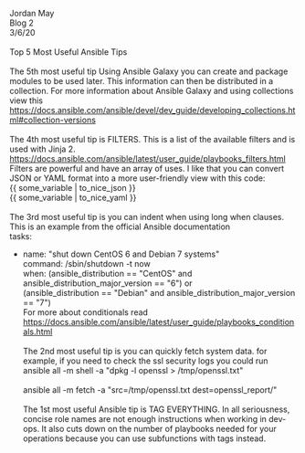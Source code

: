 Jordan May<br>
Blog 2<br>
3/6/20<br><br>
Top 5 Most Useful Ansible Tips<br><br>
The 5th most useful tip Using Ansible Galaxy you can create and package modules to be used later. This information can then be distributed in a collection. For more information about Ansible Galaxy and using collections view this https://docs.ansible.com/ansible/devel/dev_guide/developing_collections.html#collection-versions<br><br>
The 4th most useful tip is FILTERS. This is a list of the available filters and is used with Jinja 2.<br>
https://docs.ansible.com/ansible/latest/user_guide/playbooks_filters.html<br>
Filters are powerful and have an array of uses. I like that you can convert JSON or YAML format into a more user-friendly view with this code:<br>
{{ some_variable | to_nice_json }}<br>
{{ some_variable | to_nice_yaml }}<br><br>
The 3rd most useful tip is you can indent when using long when clauses. This is an example from the official Ansible documentation<br>
tasks:
  - name: "shut down CentOS 6 and Debian 7 systems"<br>
    command: /sbin/shutdown -t now<br>
    when: (ansible_distribution == "CentOS" and ansible_distribution_major_version == "6") or<br>
          (ansible_distribution == "Debian" and ansible_distribution_major_version == "7")<br>
For more about conditionals read https://docs.ansible.com/ansible/latest/user_guide/playbooks_conditionals.html<br><br>
The 2nd most useful tip is you can quickly fetch system data. for example, if you need to check the ssl security logs you could run<br>
ansible all -m shell -a "dpkg -l openssl > /tmp/openssl.txt"<br><br>
ansible all -m fetch -a "src=/tmp/openssl.txt dest=openssl_report/"<br><br>
The 1st most useful Ansible tip is TAG EVERYTHING. In all seriousness, concise role names are not enough instructions when working in dev-ops. It also cuts down on the number of playbooks needed for your operations because you can use subfunctions with tags instead.<br>

